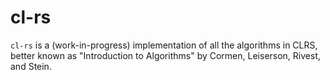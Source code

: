 # cl-rs

`cl-rs` is a (work-in-progress) implementation of all the algorithms in CLRS, better known as "Introduction to Algorithms" by Cormen, Leiserson, Rivest, and Stein.
